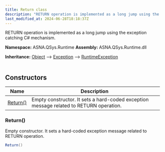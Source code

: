 ```yaml
---
title: Return class
description: "RETURN operation is implemented as a long jump using the exception catching C# mechanism. "
last_modified_at: 2024-06-28T18:18:37Z
---
```


RETURN operation is implemented as a long jump using the exception catching C# mechanism.

**Namespace:** ASNA.QSys.Runtime
**Assembly:** ASNA.QSys.Runtime.dll

**Inheritance:** [Object](https://docs.microsoft.com/en-us/dotnet/api/system.object) --> [Exception](https://docs.microsoft.com/en-us/dotnet/api/system.exception) --> [RuntimeException](/reference/runtime/qsys-runtime/runtime-exception.html)
<br>
<br>

## Constructors

| Name | Description |
| --- | --- |
| [Return()](#return) | Empty constructor. It sets a hard-coded exception message related to RETURN operation.

### Return()

Empty constructor. It sets a hard-coded exception message related to RETURN operation.

```cs
Return()
```
